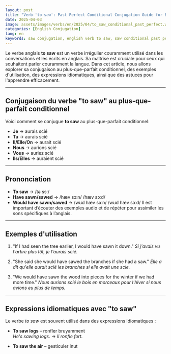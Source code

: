 ```yaml
---
layout: post
title: "Verb 'to saw': Past Perfect Conditional Conjugation Guide for Beginners"
date: 2025-04-03
image: assets/images/verbs/en/2025/04/to_saw_conditional_past_perfect.webp
categories: [English Conjugation]
lang: en
keywords: saw conjugation, english verb to saw, saw conditional past perfect, english conjugation, learn english
---
```


Le verbe anglais **to saw** est un verbe irrégulier couramment utilisé dans les conversations et les écrits en anglais. Sa maîtrise est cruciale pour ceux qui souhaitent parler couramment la langue. Dans cet article, nous allons explorer sa conjugaison au plus-que-parfait conditionnel, des exemples d'utilisation, des expressions idiomatiques, ainsi que des astuces pour l'apprendre efficacement.


---

## Conjugaison du verbe "to saw" au plus-que-parfait conditionnel

Voici comment se conjugue **to saw** au plus-que-parfait conditionnel:

- **Je** → aurais scié
- **Tu** → aurais scié
- **Il/Elle/On** → aurait scié
- **Nous** → aurions scié
- **Vous** → auriez scié
- **Ils/Elles** → auraient scié

---

## Prononciation

- **To saw** → /tə sɔː/ 
- **Have sawn/sawed** → /hæv sɔːn/ /hæv sɔːd/
- **Would have sawn/sawed** → /wʊd hæv sɔːn/ /wʊd hæv sɔːd/
Il est important d’écouter des exemples audio et de répéter pour assimiler les sons spécifiques à l’anglais.

---

## Exemples d'utilisation

1. "If I had seen the tree earlier, I would have sawn it down."
   _Si j'avais vu l'arbre plus tôt, je l'aurais scié._

2. "She said she would have sawed the branches if she had a saw."
   _Elle a dit qu'elle aurait scié les branches si elle avait une scie._

3. "We would have sawn the wood into pieces for the winter if we had more time."
   _Nous aurions scié le bois en morceaux pour l'hiver si nous avions eu plus de temps._

---

## Expressions idiomatiques avec "to saw"

Le verbe *to saw* est souvent utilisé dans des expressions idiomatiques :

- **To saw logs** – ronfler bruyamment  
  _He's sawing logs._ → _Il ronfle fort._

- **To saw the air** – gesticuler inut